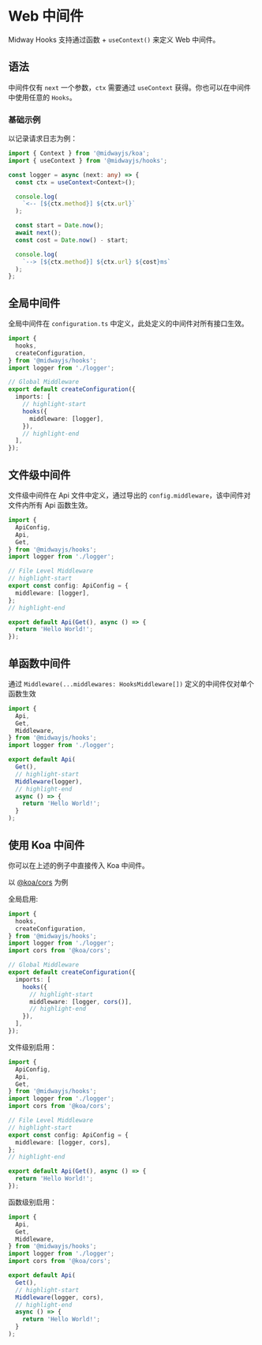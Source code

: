 # Web 中间件

Midway Hooks 支持通过函数 + `useContext()` 来定义 Web 中间件。

## 语法

中间件仅有 `next` 一个参数，`ctx` 需要通过 `useContext` 获得。你也可以在中间件中使用任意的 `Hooks`。

### 基础示例

以记录请求日志为例：

```typescript
import { Context } from '@midwayjs/koa';
import { useContext } from '@midwayjs/hooks';

const logger = async (next: any) => {
  const ctx = useContext<Context>();

  console.log(
    `<-- [${ctx.method}] ${ctx.url}`
  );

  const start = Date.now();
  await next();
  const cost = Date.now() - start;

  console.log(
    `--> [${ctx.method}] ${ctx.url} ${cost}ms`
  );
};
```

## 全局中间件

全局中间件在 `configuration.ts` 中定义，此处定义的中间件对所有接口生效。

```typescript
import {
  hooks,
  createConfiguration,
} from '@midwayjs/hooks';
import logger from './logger';

// Global Middleware
export default createConfiguration({
  imports: [
    // highlight-start
    hooks({
      middleware: [logger],
    }),
    // highlight-end
  ],
});
```

## 文件级中间件

文件级中间件在 Api 文件中定义，通过导出的 `config.middleware`，该中间件对文件内所有 Api 函数生效。

```typescript
import {
  ApiConfig,
  Api,
  Get,
} from '@midwayjs/hooks';
import logger from './logger';

// File Level Middleware
// highlight-start
export const config: ApiConfig = {
  middleware: [logger],
};
// highlight-end

export default Api(Get(), async () => {
  return 'Hello World!';
});
```

## 单函数中间件

通过 `Middleware(...middlewares: HooksMiddleware[])` 定义的中间件仅对单个函数生效

```ts
import {
  Api,
  Get,
  Middleware,
} from '@midwayjs/hooks';
import logger from './logger';

export default Api(
  Get(),
  // highlight-start
  Middleware(logger),
  // highlight-end
  async () => {
    return 'Hello World!';
  }
);
```

## 使用 Koa 中间件

你可以在上述的例子中直接传入 Koa 中间件。

以 [@koa/cors](https://www.npmjs.com/package/@koa/cors) 为例

全局启用:

```ts
import {
  hooks,
  createConfiguration,
} from '@midwayjs/hooks';
import logger from './logger';
import cors from '@koa/cors';

// Global Middleware
export default createConfiguration({
  imports: [
    hooks({
      // highlight-start
      middleware: [logger, cors()],
      // highlight-end
    }),
  ],
});
```

文件级别启用：

```ts
import {
  ApiConfig,
  Api,
  Get,
} from '@midwayjs/hooks';
import logger from './logger';
import cors from '@koa/cors';

// File Level Middleware
// highlight-start
export const config: ApiConfig = {
  middleware: [logger, cors],
};
// highlight-end

export default Api(Get(), async () => {
  return 'Hello World!';
});
```

函数级别启用：

```ts
import {
  Api,
  Get,
  Middleware,
} from '@midwayjs/hooks';
import logger from './logger';
import cors from '@koa/cors';

export default Api(
  Get(),
  // highlight-start
  Middleware(logger, cors),
  // highlight-end
  async () => {
    return 'Hello World!';
  }
);
```
